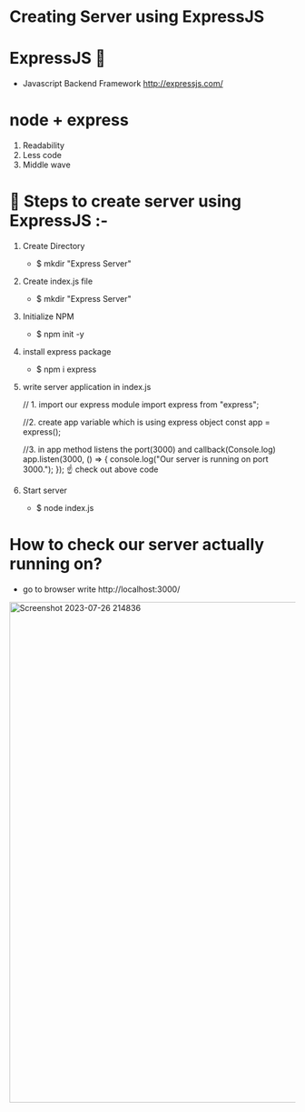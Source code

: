 # Creating Server using ExpressJS

# ExpressJS 💜
- Javascript Backend Framework
  http://expressjs.com/ 
# node + express
   1. Readability
   2. Less code
   3. Middle wave

# 🚀 Steps to create server using ExpressJS :- 
1. Create Directory
   - $ mkdir "Express Server"
3. Create index.js file
   - $ mkdir "Express Server"
5. Initialize NPM
   - $ npm init -y 
4. install express package
   - $ npm i express
5. write server application in index.js
    
      // 1. import our express module
      import express from "express";
      
      //2. create app variable which is using express object
      const app = express();
      
      //3. in app method listens the port(3000) and callback(Console.log)
      app.listen(3000, () => {
          console.log("Our server is running on port 3000.");
     });
☝️ check out above code 

6. Start server
   - $ node index.js
# How to check our server actually running on?
  - go to browser write
    http://localhost:3000/


<img width="881" alt="Screenshot 2023-07-26 214836" src="https://github.com/aishwarya0714/FullStackWebDevelopment/assets/136805991/c03aa906-78e5-4667-b363-de632b305e60">


